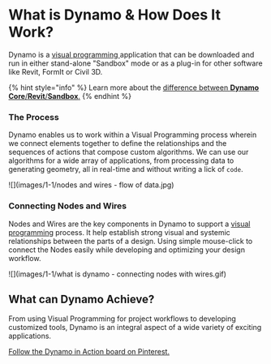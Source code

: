 # What is Dynamo & How Does It Work?

Dynamo is a [visual programming ](broken-reference/)application that can be downloaded and run in either stand-alone "Sandbox" mode or as a plug-in for other software like Revit, FormIt or Civil 3D.

{% hint style="info" %}
Learn more about the [difference between **Dynamo Core**/**Revit**/**Sandbox**.](https://dynamobim.org/a-new-way-to-get-dynamo-sandbox/)
{% endhint %}

### The Process

Dynamo enables us to work within a Visual Programming process wherein we connect elements together to define the relationships and the sequences of actions that compose custom algorithms. We can use our algorithms for a wide array of applications, from processing data to generating geometry, all in real-time and without writing a lick of `code`.

![](images/1-1/nodes and wires - flow of data.jpg)

### Connecting Nodes and Wires

Nodes and Wires are the key components in Dynamo to support a [visual programming](../a\_appendix/a-1\_visual-programming-and-dynamo.md) process. It help establish strong visual and systemic relationships between the parts of a design. Using simple mouse-click to connect the Nodes easily while developing and optimizing your design workflow.

![](images/1-1/what is dynamo - connecting nodes with wires.gif)

## What can Dynamo Achieve?

From using Visual Programming for project workflows to developing customized tools, Dynamo is an integral aspect of a wide variety of exciting applications.

[Follow the Dynamo in Action board on Pinterest.](http://www.pinterest.com/modelabnyc/dynamo-in-action/)

